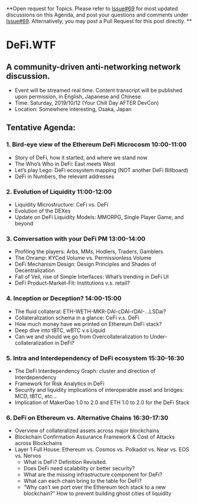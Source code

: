 **Open request for Topics. Please refer to [Issue#69](https://github.com/carboclan/pm/issues/69) for most updated discussions on this Agenda, and post your questions and comments under [Issue#69](https://github.com/carboclan/pm/issues/69). Alternatively, you may post a Pull Request for this post directly. **

# DeFi.WTF
## A community-driven anti-networking network discussion.
  - Event will be streamed real time. Content transcript will be published upon permission, in English, Japanese and Chinese.
  - Time: Saturday, 2019/10/12 (Your Chill Day AFTER DevCon)
  - Location: Somewhere interesting, Osaka, Japan

## Tentative Agenda: 
### 1.	Bird-eye view of the Ethereum DeFi Microcosm 10:00-11:00
  - Story of DeFi, how it started, and where we stand now
  - The Who’s Who in DeFi: East meets West
  - Let’s play Lego: DeFi ecosystem mapping (NOT another DeFi Billboard)
  - DeFi in Numbers, the relevant addresses
  
### 2.	Evolution of Liquidity 11:00-12:00
  - Liquidity Microstructure: CeFi vs. DeFi
  - Evolution of the DEXes
  - Update on DeFi Liquidity Models: MMORPG, Single Player Game, and beyond
  
### 3. Conversation with your DeFi PM 13:00-14:00
  - Profiling the players: Arbs, MMs, Hodlers, Traders, Gamblers
  - The Onramp: KYCed Volume vs. Permissionless Volume
  - DeFi Mechanism Design: Design Principles and Shades of Decentralization 
  - Fall of Veil, rise of Simple Interfaces: What’s trending in DeFi UI
  - DeFi Product-Market-Fit: Institutions v.s. retail?
  
### 4. Inception or Deception? 14:00-15:00
  - The fluid collateral: ETH-WETH-MKR-DAI-cDAI-rDAI-…LSDai?
  - Collateralization schema in a glance: CeFi v.s. DeFi
  - How much money have we printed on Ethereum DeFi stack?
  - Deep dive into tBTC, wBTC v.s Liquid
  - Can we and should we go from Overcollateralization to Under-collateralization in DeFi?

### 5. Intra and Interdependency of DeFi ecosystem 15:30-16:30
  - The DeFi Interdependency Graph: cluster and direction of Interdependency
  - Framework for Risk Analytics in DeFi
  - Security and liquidity implications of interoperable asset and bridges: MCD, tBTC, etc…
  - Implication of MakerDao 1.0 to 2.0 and ETH 1.0 to 2.0 for the DeFi Stack

### 6.	DeFi on Ethereum vs. Alternative Chains 16:30-17:30
  - Overview of collateralized assets across major blockchains
  - Blockchain Confirmation Assurance Framework & Cost of Attacks across Blockchains
  - Layer 1 Full House: Ethereum vs. Cosmos vs. Polkadot vs. Near vs. EOS vs. Nervos
    - What is DeFi? Definition Revisited.
    - Does DeFi need scalability or better security?
    - What are the missing infrastructure component for DeFi?
    - What can each chain bring to the table for DeFi?
    - “Why can’t we port over the Ethereum tech stack to a new blockchain?” How to prevent building ghost cities of liquidity
